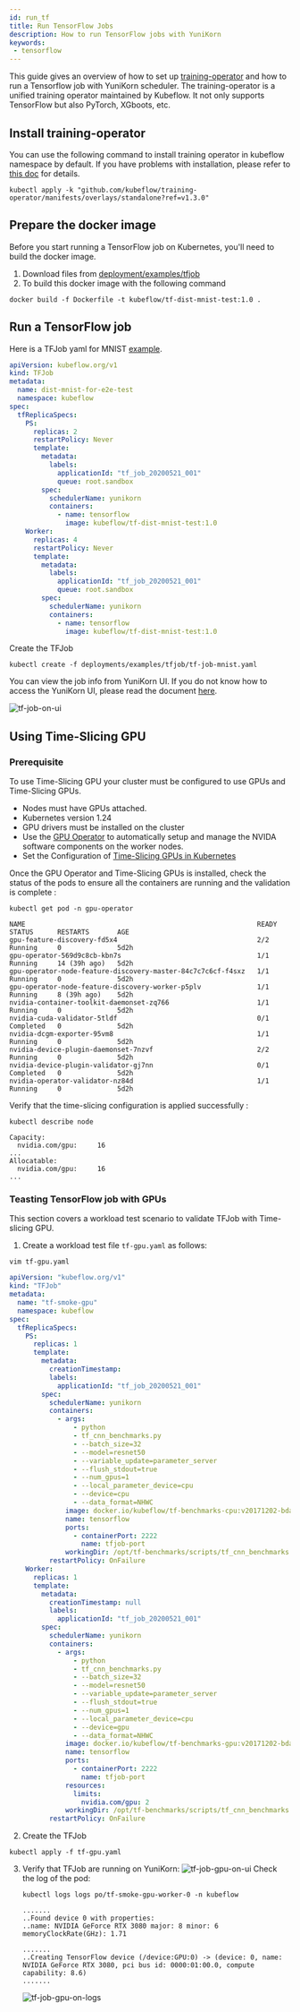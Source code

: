 ```yaml
---
id: run_tf
title: Run TensorFlow Jobs
description: How to run TensorFlow jobs with YuniKorn
keywords:
 - tensorflow
---
```


<!--
Licensed to the Apache Software Foundation (ASF) under one
or more contributor license agreements.  See the NOTICE file
distributed with this work for additional information
regarding copyright ownership.  The ASF licenses this file
to you under the Apache License, Version 2.0 (the
"License"); you may not use this file except in compliance
with the License.  You may obtain a copy of the License at

  http://www.apache.org/licenses/LICENSE-2.0

Unless required by applicable law or agreed to in writing,
software distributed under the License is distributed on an
"AS IS" BASIS, WITHOUT WARRANTIES OR CONDITIONS OF ANY
KIND, either express or implied.  See the License for the
specific language governing permissions and limitations
under the License.
-->

This guide gives an overview of how to set up [training-operator](https://github.com/kubeflow/training-operator)
and how to run a Tensorflow job with YuniKorn scheduler. The training-operator is a unified training operator maintained by
Kubeflow. It not only supports TensorFlow but also PyTorch, XGboots, etc.

## Install training-operator
You can use the following command to install training operator in kubeflow namespace by default. If you have problems with installation,
please refer to [this doc](https://github.com/kubeflow/training-operator#installation) for details.
```
kubectl apply -k "github.com/kubeflow/training-operator/manifests/overlays/standalone?ref=v1.3.0"
```

## Prepare the docker image
Before you start running a TensorFlow job on Kubernetes, you'll need to build the docker image.
1. Download files from [deployment/examples/tfjob](https://github.com/apache/yunikorn-k8shim/tree/master/deployments/examples/tfjob)
2. To build this docker image with the following command

```
docker build -f Dockerfile -t kubeflow/tf-dist-mnist-test:1.0 .
```

## Run a TensorFlow job
Here is a TFJob yaml for MNIST [example](https://github.com/apache/yunikorn-k8shim/blob/master/deployments/examples/tfjob/tf-job-mnist.yaml).

```yaml
apiVersion: kubeflow.org/v1
kind: TFJob
metadata:
  name: dist-mnist-for-e2e-test
  namespace: kubeflow
spec:
  tfReplicaSpecs:
    PS:
      replicas: 2
      restartPolicy: Never
      template:
        metadata:
          labels:
            applicationId: "tf_job_20200521_001"
            queue: root.sandbox
        spec:
          schedulerName: yunikorn
          containers:
            - name: tensorflow
              image: kubeflow/tf-dist-mnist-test:1.0
    Worker:
      replicas: 4
      restartPolicy: Never
      template:
        metadata:
          labels:
            applicationId: "tf_job_20200521_001"
            queue: root.sandbox
        spec:
          schedulerName: yunikorn
          containers:
            - name: tensorflow
              image: kubeflow/tf-dist-mnist-test:1.0
```
Create the TFJob
```
kubectl create -f deployments/examples/tfjob/tf-job-mnist.yaml
```
You can view the job info from YuniKorn UI. If you do not know how to access the YuniKorn UI,
please read the document [here](../../get_started/get_started.md#access-the-web-ui).

![tf-job-on-ui](../../assets/tf-job-on-ui.png)

## Using Time-Slicing GPU

### Prerequisite
To use Time-Slicing GPU your cluster must be configured to use GPUs and Time-Slicing GPUs.
- Nodes must have GPUs attached.
- Kubernetes version 1.24
- GPU drivers must be installed on the cluster
- Use the [GPU Operator](https://docs.nvidia.com/datacenter/cloud-native/gpu-operator/getting-started.html) to automatically setup and manage the NVIDA software components on the worker nodes.
- Set the Configuration of [Time-Slicing GPUs in Kubernetes](https://docs.nvidia.com/datacenter/cloud-native/gpu-operator/gpu-sharing.html)



Once the GPU Operator and Time-Slicing GPUs is installed, check the status of the pods to ensure all the containers are running and the validation is complete :
```shell script
kubectl get pod -n gpu-operator
```
```shell script
NAME                                                          READY   STATUS      RESTARTS       AGE
gpu-feature-discovery-fd5x4                                   2/2     Running     0              5d2h
gpu-operator-569d9c8cb-kbn7s                                  1/1     Running     14 (39h ago)   5d2h
gpu-operator-node-feature-discovery-master-84c7c7c6cf-f4sxz   1/1     Running     0              5d2h
gpu-operator-node-feature-discovery-worker-p5plv              1/1     Running     8 (39h ago)    5d2h
nvidia-container-toolkit-daemonset-zq766                      1/1     Running     0              5d2h
nvidia-cuda-validator-5tldf                                   0/1     Completed   0              5d2h
nvidia-dcgm-exporter-95vm8                                    1/1     Running     0              5d2h
nvidia-device-plugin-daemonset-7nzvf                          2/2     Running     0              5d2h
nvidia-device-plugin-validator-gj7nn                          0/1     Completed   0              5d2h
nvidia-operator-validator-nz84d                               1/1     Running     0              5d2h
```
Verify that the time-slicing configuration is applied successfully :

```shell script
kubectl describe node
```

```shell script
Capacity:
  nvidia.com/gpu:     16
...
Allocatable:
  nvidia.com/gpu:     16
...
```
### Teasting TensorFlow job with GPUs
This section covers a workload test scenario to validate TFJob with Time-slicing GPU.

1. Create a workload test file `tf-gpu.yaml` as follows:
  ```shell script
  vim tf-gpu.yaml
  ```
  ```yaml
  apiVersion: "kubeflow.org/v1"
  kind: "TFJob"
  metadata:
    name: "tf-smoke-gpu"
    namespace: kubeflow
  spec:
    tfReplicaSpecs:
      PS:
        replicas: 1
        template:
          metadata:
            creationTimestamp: 
            labels:
              applicationId: "tf_job_20200521_001"
          spec:
            schedulerName: yunikorn
            containers:
              - args:
                  - python
                  - tf_cnn_benchmarks.py
                  - --batch_size=32
                  - --model=resnet50
                  - --variable_update=parameter_server
                  - --flush_stdout=true
                  - --num_gpus=1
                  - --local_parameter_device=cpu
                  - --device=cpu
                  - --data_format=NHWC
                image: docker.io/kubeflow/tf-benchmarks-cpu:v20171202-bdab599-dirty-284af3
                name: tensorflow
                ports:
                  - containerPort: 2222
                    name: tfjob-port
                workingDir: /opt/tf-benchmarks/scripts/tf_cnn_benchmarks
            restartPolicy: OnFailure
      Worker:
        replicas: 1
        template:
          metadata:
            creationTimestamp: null
            labels:
              applicationId: "tf_job_20200521_001"
          spec:
            schedulerName: yunikorn
            containers:
              - args:
                  - python
                  - tf_cnn_benchmarks.py
                  - --batch_size=32
                  - --model=resnet50
                  - --variable_update=parameter_server
                  - --flush_stdout=true
                  - --num_gpus=1
                  - --local_parameter_device=cpu
                  - --device=gpu
                  - --data_format=NHWC
                image: docker.io/kubeflow/tf-benchmarks-gpu:v20171202-bdab599-dirty-284af3
                name: tensorflow
                ports:
                  - containerPort: 2222
                    name: tfjob-port
                resources:
                  limits:
                    nvidia.com/gpu: 2
                workingDir: /opt/tf-benchmarks/scripts/tf_cnn_benchmarks
            restartPolicy: OnFailure
  ```
2. Create the TFJob
  ```shell script
  kubectl apply -f tf-gpu.yaml
  ```
3. Verify that TFJob are running on YuniKorn:
  ![tf-job-gpu-on-ui](../../assets/tf-job-gpu-on-ui.png)
    Check the log of the pod:
    ```shell script
    kubectl logs logs po/tf-smoke-gpu-worker-0 -n kubeflow
    ```
    ```
    .......
    ..Found device 0 with properties:
    ..name: NVIDIA GeForce RTX 3080 major: 8 minor: 6 memoryClockRate(GHz): 1.71

    .......
    ..Creating TensorFlow device (/device:GPU:0) -> (device: 0, name: NVIDIA GeForce RTX 3080, pci bus id: 0000:01:00.0, compute capability: 8.6)
    .......
    ```
    ![tf-job-gpu-on-logs](../../assets/tf-job-gpu-on-logs.png)